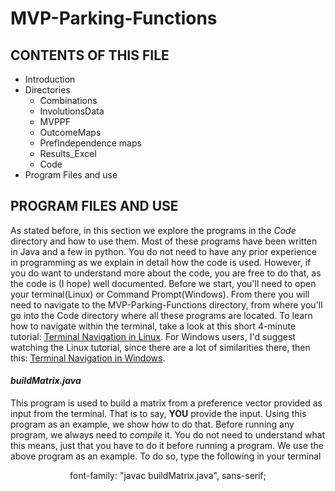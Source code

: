 # MVP-Parking-Functions
CONTENTS OF THIS FILE
---------------------

 * Introduction
 * Directories
    * Combinations
    * InvolutionsData
    * MVPPF
    * OutcomeMaps
    * PrefIndependence maps
    * Results_Excel
    * Code
 * Program Files and use







PROGRAM FILES AND USE
---------------------
As stated before, in this section we explore the programs in the *Code* directory and how to use them. Most of these programs have been written in Java and a few in python. You do not need to have any prior experience in programming as we explain in detail how the code is used. However, if you do want to understand more about the code, you are free to do that, as the code is (I hope) well documented. Before we start, you'll need to open your terminal(Linux) or Command Prompt(Windows). From there you will need to navigate to the MVP-Parking-Functions directory, from where you'll go into the Code directory where all these programs are located. To learn how to navigate within the terminal, take a look at this short 4-minute tutorial: <a taget="_blank" title="hello" href="https://www.youtube.com/watch?v=xp6oHaStwww">Terminal Navigation in Linux</a>. For Windows users, I'd suggest watching the Linux tutorial, since there are a lot of similarities there, then this: <a taget="_blank" title="hello" href="https://www.youtube.com/watch?v=7ABkcHLdG_A">Terminal Navigation in Windows</a>.

#### *buildMatrix.java* ####
This program is used to build a matrix from a preference vector provided as input from the terminal. That is to say, **YOU** provide the input. Using this program as an example, we show how to do that. Before running any program, we always need to *compile* it. You do not need to understand what this means, just that you have to do it before running a program. We use the above program as an example. To do so, type the following in your terminal
                  <p align="center">
                      font-family: "javac buildMatrix.java", sans-serif;
                  </p>
